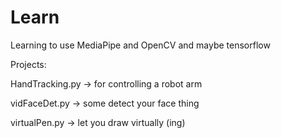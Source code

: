 # Learn
<p>Learning to use MediaPipe and OpenCV and maybe tensorflow</p>
<p>Projects: </p>
<p>HandTracking.py -> for controlling a robot arm</p>
<p>vidFaceDet.py -> some detect your face thing</p>
<p>virtualPen.py -> let you draw virtually (ing)</p>
